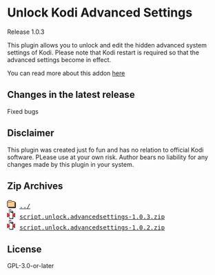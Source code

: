 # Unlock Kodi Advanced Settings
Release 1.0.3

This plugin allows you to unlock and edit the hidden advanced system settings of Kodi. Please note that Kodi restart is required so that the advanced settings become in effect.

You can read more about this addon [here](https://forum.kodi.tv/showthread.php?tid=362847)

## Changes in the latest release 
 Fixed bugs

## Disclaimer 
 This plugin was created just fo fun and has no relation to official Kodi software. PLease use at your own risk. Author bears no liability for any changes made by this plugin in your system.

## Zip Archives
<pre>
<img src="../../icons/folder.gif" alt="[DIR]" > <a href="../">../</a> 
<img src="../../icons/compressed.gif" alt="[ZIP]" > <a href="script.unlock.advancedsettings-1.0.3.zip">script.unlock.advancedsettings-1.0.3.zip</a> 
<img src="../../icons/compressed.gif" alt="[ZIP]" > <a href="script.unlock.advancedsettings-1.0.2.zip">script.unlock.advancedsettings-1.0.2.zip</a> 
</pre>
## License 
 GPL-3.0-or-later

